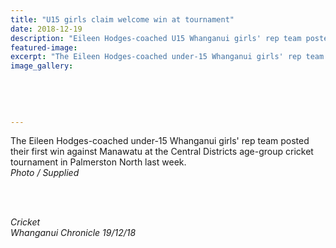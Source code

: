 ```yaml
---
title: "U15 girls claim welcome win at tournament"
date: 2018-12-19
description: "Eileen Hodges-coached U15 Whanganui girls' rep team posted their first win against Manawatu at the Central Districts..."
featured-image: 
excerpt: "The Eileen Hodges-coached under-15 Whanganui girls' rep team posted their first win against Manawatu at the Central Districts age-group cricket tournament in Palmerston North."
image_gallery:
	
	
	
	
	
---
```


<p>The Eileen Hodges-coached under-15 Whanganui girls' rep team posted their first win against Manawatu at the Central Districts age-group cricket tournament in Palmerston North last week.<br /><em>Photo / Supplied<br /><br /></em></p>
<p><em><img src=http://c1940652.r52.cf0.rackcdn.com/5c510355ff2a7c185300087b/U15-girls-write-up-chron-19-dec-2018.jpg alt="" /></em></p>
<p><em><br />Cricket<br />Whanganui Chronicle 19/12/18</em></p>

